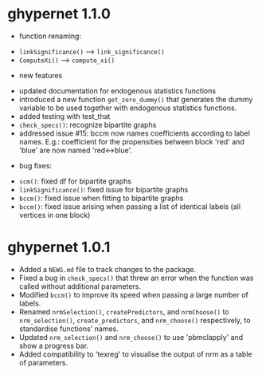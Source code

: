 # ghypernet 1.1.0

- function renaming:
* `linkSignificance()` --> `link_significance()`
* `ComputeXi()` --> `compute_xi()`

- new features
* updated documentation for endogenous statistics functions
* introduced a new function `get_zero_dummy()` that generates the dummy variable to be used together with endogenous statistics functions.
* added testing with test_that
* `check_specs()`: recognize bipartite graphs
* addressed issue #15: bccm now names coefficients according to label names. E.g.: coefficient for the propensities between block 'red' and 'blue' are now named 'red<->blue'.

- bug fixes:
* `scm()`: fixed df for bipartite graphs
* `linkSignificance()`: fixed issue for bipartite graphs
* `bccm()`: fixed issue when fitting to bipartite graphs
* `bccm()`: fixed issue arising when passing a list of identical labels (all vertices in one block)

# ghypernet 1.0.1

* Added a `NEWS.md` file to track changes to the package.
* Fixed a bug in `check_specs()` that threw an error when the function was called without additional parameters.
* Modified `bccm()` to improve its speed when passing a large number of labels.
* Renamed `nrmSelection()`, `createPredictors`, and `nrmChoose()` to `nrm_selection()`, `create_predictors`, and `nrm_choose()` respectively, to standardise functions' names.
* Updated `nrm_selection()` and `nrm_choose()` to use 'pbmclapply' and show a progress bar.
* Added compatibility to 'texreg' to visualise the output of nrm as a table of parameters.

